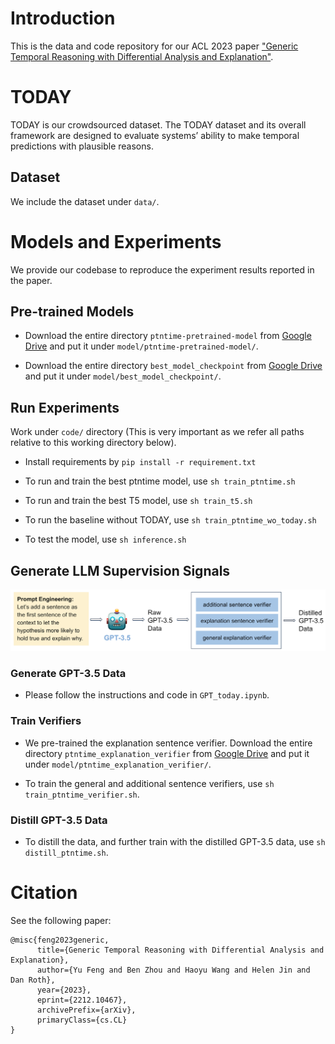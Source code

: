 # Introduction
This is the data and code repository for our ACL 2023 paper ["Generic Temporal Reasoning with Differential Analysis and Explanation"](https://arxiv.org/pdf/2212.10467.pdf).

# TODAY
TODAY is our crowdsourced dataset. The TODAY dataset and its overall framework are designed to evaluate systems’ ability to make temporal predictions with plausible reasons.
## Dataset
We include the dataset under `data/`. 

# Models and Experiments
We provide our codebase to reproduce the experiment results reported in the paper.

## Pre-trained Models
- Download the entire directory `ptntime-pretrained-model` from [Google Drive](https://drive.google.com/drive/folders/1GirBYMWHJ13zqKl5qPcTjJQNJVtCfVaP?usp=sharing)
and put it under `model/ptntime-pretrained-model/`. 

- Download the entire directory `best_model_checkpoint` from [Google Drive](https://drive.google.com/drive/folders/1vvkDuqIWWu7mo4zh_aIjnxOhsXKfNSxW?usp=sharing)
and put it under `model/best_model_checkpoint/`. 

## Run Experiments
Work under `code/` directory (This is very important as we refer all paths relative to this working directory below).

- Install requirements by `pip install -r requirement.txt`

- To run and train the best ptntime model, use `sh train_ptntime.sh`

- To run and train the best T5 model, use `sh train_t5.sh`

- To run the baseline without TODAY, use `sh train_ptntime_wo_today.sh`

- To test the model, use `sh inference.sh`

## Generate LLM Supervision Signals
![GPT-3.5 Pipeline](pipeline.png)

### Generate GPT-3.5 Data 
- Please follow the instructions and code in `GPT_today.ipynb`.

### Train Verifiers
- We pre-trained the explanation sentence verifier. Download the entire directory `ptntime_explanation_verifier` from [Google Drive](https://drive.google.com/drive/folders/1FUYb4ZRTbjCnvqejLLg7TymKrOtGuZqR?usp=sharing)
and put it under `model/ptntime_explanation_verifier/`.

- To train the general and additional sentence verifiers, use `sh train_ptntime_verifier.sh`.

### Distill GPT-3.5 Data 
- To distill the data, and further train with the distilled GPT-3.5 data, use `sh distill_ptntime.sh`.

# Citation
See the following paper: 
```
@misc{feng2023generic,
      title={Generic Temporal Reasoning with Differential Analysis and Explanation}, 
      author={Yu Feng and Ben Zhou and Haoyu Wang and Helen Jin and Dan Roth},
      year={2023},
      eprint={2212.10467},
      archivePrefix={arXiv},
      primaryClass={cs.CL}
}
```
